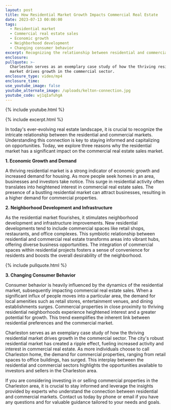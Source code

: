 ```yaml
---
layout: post
title: How Residential Market Growth Impacts Commercial Real Estate
date: 2023-07-13 00:00:00
tags:
  - Residential market
  - Commercial real estate sales
  - Economic growth
  - Neighborhood development
  - Changing consumer behavior
excerpt: Recognizing the relationship between residential and commercial markets.
enclosure:
pullquote: >-
  Charleston serves as an exemplary case study of how the thriving residential
  market drives growth in the commercial sector.
enclosure_type: video/mp4
enclosure_time:
use_youtube_image: false
youtube_alternate_image: /uploads/kelton-connection.jpg
youtube_code: wj1qIafuhgA
---
```

{% include youtube.html %}

{% include excerpt.html %}

In today's ever-evolving real estate landscape, it is crucial to recognize the intricate relationship between the residential and commercial markets. Understanding this connection is key to staying informed and capitalizing on opportunities. Today, we explore three reasons why the residential market has a significant impact on the commercial real estate sales market.

**1\. Economic Growth and Demand**

A thriving residential market is a strong indicator of economic growth and increased demand for housing. As more people seek homes in an area, businesses and investors take notice. This surge in residential activity often translates into heightened interest in commercial real estate sales. The presence of a bustling residential market can attract businesses, resulting in a higher demand for commercial properties.

**2\. Neighborhood Development and Infrastructure**

As the residential market flourishes, it stimulates neighborhood development and infrastructure improvements. New residential developments tend to include commercial spaces like retail shops, restaurants, and office complexes. This symbiotic relationship between residential and commercial real estate transforms areas into vibrant hubs, offering diverse business opportunities. The integration of commercial spaces within residential projects fosters a sense of convenience for residents and boosts the overall desirability of the neighborhood.

{% include pullquote.html %}

**3\. Changing Consumer Behavior**

Consumer behavior is heavily influenced by the dynamics of the residential market, subsequently impacting commercial real estate sales. When a significant influx of people moves into a particular area, the demand for local amenities such as retail stores, entertainment venues, and dining establishments surges. Commercial properties in close proximity to thriving residential neighborhoods experience heightened interest and a greater potential for growth. This trend exemplifies the inherent link between residential preferences and the commercial market.

Charleston serves as an exemplary case study of how the thriving residential market drives growth in the commercial sector. The city's robust residential market has created a ripple effect, fueling increased activity and interest in commercial real estate. As more individuals choose to call Charleston home, the demand for commercial properties, ranging from retail spaces to office buildings, has surged. This interplay between the residential and commercial sectors highlights the opportunities available to investors and sellers in the Charleston area.

If you are considering investing in or selling commercial properties in the Charleston area, it is crucial to stay informed and leverage the insights provided by experts who understand the connection between residential and commercial markets. Contact us today by phone or email if you have any questions and for valuable guidance tailored to your needs and goals.